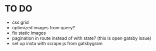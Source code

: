 # TO DO

* css grid
* optimized images from query?
* fix static images
* pagination in route instead of with state? (this is open gatsby issue)
* set up insta with scrape.js from gatsbygram
